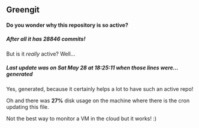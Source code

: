 ## Greengit

#### Do you wonder why this repository is so active?

##### After all it has 28846 commits!

But is it *really* active? Well...

##### Last update was on Sat May 28 at 18:25:11 when those lines were... generated

Yes, generated, because it certainly helps a lot to have such an active repo!

Oh and there was **27%** disk usage on the machine
where there is the cron updating this file.

Not the best way to monitor a VM in the cloud but it works! :)
